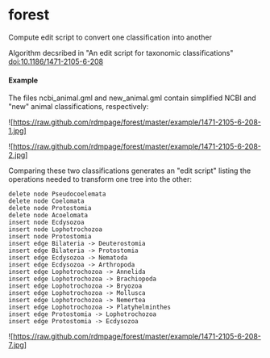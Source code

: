 forest
======

Compute edit script to convert one classification into another

Algorithm decsribed in "An edit script for taxonomic classifications" [doi:10.1186/1471-2105-6-208](http://dx.doi.org/10.1186/1471-2105-6-208)

#### Example

The files ncbi_animal.gml and new_animal.gml contain simplified NCBI and "new" animal classifications, respectively:

![https://raw.github.com/rdmpage/forest/master/example/1471-2105-6-208-1.jpg]

![https://raw.github.com/rdmpage/forest/master/example/1471-2105-6-208-2.jpg]

Comparing these two classifications generates an "edit script" listing the operations needed to transform one tree into the other:

	delete node Pseudocoelemata
	delete node Coelomata
	delete node Protostomia
	delete node Acoelomata
	insert node Ecdysozoa
	insert node Lophotrochozoa
	insert node Protostomia
	insert edge Bilateria -> Deuterostomia
	insert edge Bilateria -> Protostomia
	insert edge Ecdysozoa -> Nematoda
	insert edge Ecdysozoa -> Arthropoda
	insert edge Lophotrochozoa -> Annelida
	insert edge Lophotrochozoa -> Brachiopoda
	insert edge Lophotrochozoa -> Bryozoa
	insert edge Lophotrochozoa -> Mollusca
	insert edge Lophotrochozoa -> Nemertea
	insert edge Lophotrochozoa -> Platyhelminthes
	insert edge Protostomia -> Lophotrochozoa
	insert edge Protostomia -> Ecdysozoa

![https://raw.github.com/rdmpage/forest/master/example/1471-2105-6-208-7.jpg]


